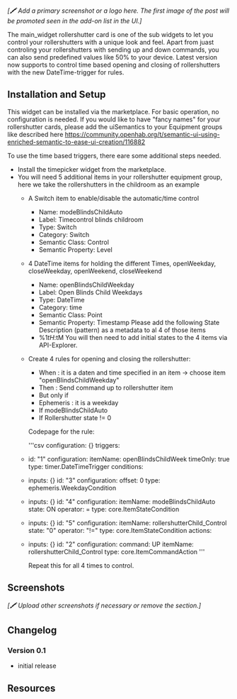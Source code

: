 _[🖍 Add a primary screenshot or a logo here. The first image of the post will be promoted seen in the add-on list in the UI.]_

The main_widget rollershutter card is one of the sub widgets to let you control your rollershutters with a unique look and feel.
Apart from juast controling your rollershutters with sending up and down commands, you can also send predefined values like 50% to your device.
Latest version now supports to control time based opening and closing of rollershutters with the new DateTime-trigger for rules.

## Installation and Setup
This widget can be installed via the marketplace. For basic operation, no configuration is needed. If you would like to have "fancy names" for your rollershutter cards, please add the uiSemantics to your Equipment groups like described here
https://community.openhab.org/t/semantic-ui-using-enriched-semantic-to-ease-ui-creation/116882

To use the time based triggers, there eare some additional steps needed.
- Install the timepicker widget from the marketplace.
- You will need 5 additional items in your rollershutter equipment group, here we take the rollershutters in the childroom as an example
  - A Switch item to enable/disable the automatic/time control
    - Name: modeBlindsChildAuto
    - Label: Timecontrol blinds childroom
    - Type: Switch
    - Category: Switch
    - Semantic Class: Control
    - Semantic Property: Level
  - 4 DateTime items for holding the different Times, openWeekday, closeWeekday, openWeekend, closeWeekend
    - Name: openBlindsChildWeekday
    - Label: Open Blinds Child Weekdays
    - Type: DateTime
    - Category: time
    - Semantic Class: Point
    - Semantic Property: Timestamp
    Please add the following State Description (pattern) as a metadata to al 4 of those items
    - %1$tH:%1$tM
    You will then need to add initial states to the 4 items via API-Explorer.
  - Create 4 rules for opening and closing the rollershutter:
    -  When : it is a daten and time specified in an item -> choose item "openBlindsChildWeekday"
    -  Then : Send command up to rollershutter item
    -  But only if
      - Ephemeris : it is a weekday
      - If modeBlindsChildAuto
      - If Rollershutter state != 0
    
    Codepage for the rule:
    
    '''csv
    configuration: {}
triggers:
  - id: "1"
    configuration:
      itemName: openBlindsChildWeek
      timeOnly: true
    type: timer.DateTimeTrigger
conditions:
  - inputs: {}
    id: "3"
    configuration:
      offset: 0
    type: ephemeris.WeekdayCondition
  - inputs: {}
    id: "4"
    configuration:
      itemName: modeBlindsChildAuto
      state: ON
      operator: =
    type: core.ItemStateCondition
  - inputs: {}
    id: "5"
    configuration:
      itemName: rollershutterChild_Control
      state: "0"
      operator: "!="
    type: core.ItemStateCondition
actions:
  - inputs: {}
    id: "2"
    configuration:
      command: UP
      itemName: rollershutterChild_Control
    type: core.ItemCommandAction
    '''
    
    Repeat this for all 4 times to control.

## Screenshots

_[🖍 Upload other screenshots if necessary or remove the section.]_

## Changelog

### Version 0.1
- initial release

## Resources
